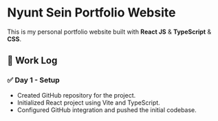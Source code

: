 # Nyunt Sein Portfolio Website

This is my personal portfolio website built with **React JS** & **TypeScript** & **CSS**.

## 🚧 Work Log

### ✅ Day 1 - Setup

-   Created GitHub repository for the project.
-   Initialized React project using Vite and TypeScript.
-   Configured GitHub integration and pushed the initial codebase.
